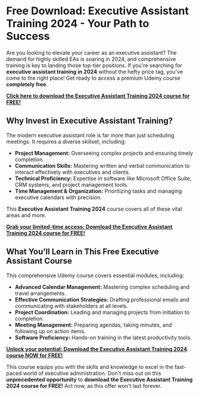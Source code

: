 # Free Download: Executive Assistant Training 2024 - Your Path to Success

Are you looking to elevate your career as an executive assistant? The demand for highly skilled EAs is soaring in 2024, and comprehensive training is key to landing those top-tier positions.  If you're searching for **executive assistant training in 2024** without the hefty price tag, you've come to the right place! Get ready to access a premium Udemy course **completely free**.

[**Click here to download the Executive Assistant Training 2024 course for FREE!**](https://udemywork.com/executive-assistant-training-2024)

## Why Invest in Executive Assistant Training?

The modern executive assistant role is far more than just scheduling meetings. It requires a diverse skillset, including:

*   **Project Management:** Overseeing complex projects and ensuring timely completion.
*   **Communication Skills:**  Mastering written and verbal communication to interact effectively with executives and clients.
*   **Technical Proficiency:**  Expertise in software like Microsoft Office Suite, CRM systems, and project management tools.
*   **Time Management & Organization:**  Prioritizing tasks and managing executive calendars with precision.

This **Executive Assistant Training 2024** course covers all of these vital areas and more.

[**Grab your limited-time access: Download the Executive Assistant Training 2024 course for FREE!**](https://udemywork.com/executive-assistant-training-2024)

## What You'll Learn in This Free Executive Assistant Course

This comprehensive Udemy course covers essential modules, including:

*   **Advanced Calendar Management:** Mastering complex scheduling and travel arrangements.
*   **Effective Communication Strategies:**  Drafting professional emails and communicating with stakeholders at all levels.
*   **Project Coordination:**  Leading and managing projects from initiation to completion.
*   **Meeting Management:**  Preparing agendas, taking minutes, and following up on action items.
*   **Software Proficiency:** Hands-on training in the latest productivity tools.

[**Unlock your potential: Download the Executive Assistant Training 2024 course NOW for FREE!**](https://udemywork.com/executive-assistant-training-2024)

This course equips you with the skills and knowledge to excel in the fast-paced world of executive administration. Don't miss out on this **unprecedented opportunity** to **download the Executive Assistant Training 2024 course for FREE!** Act now, as this offer won't last forever.

